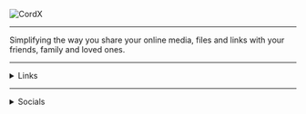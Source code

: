 ![CordX](https://cdn.discordapp.com/attachments/1132817220611866745/1139781969065025696/CordX.png)

---

Simplifying the way you share your online media, files and links with your friends, family and loved ones.

---

<details>
    <summary>Links</summary>
    <div>
        <samp>
            <h2 align="center">Our website, docs and status page links:</h2>
            <p align="center">
                <a href="https://cordx.lol" target="blank">
                    <img src="https://img.shields.io/badge/website-%215d6e.svg?style=for-the-badge&logo=http&logoColor=white" height="30" />
                </a>
                <a href="https://cordx.instatus.com" target="blank">
                    <img src="https://img.shields.io/badge/status-%215d6e.svg?style=for-the-badge&logo=http&logoColor=white" height="30" />
                </a>
                <a href="https://docs.cordx.lol" target="blank">
                    <img src="https://img.shields.io/badge/documentation-%215d6e.svg?style=for-the-badge&logo=http&logoColor=white" height="30" />
                </a>
            </p>
        </samp>
    </div>
</details>

---

<details>
    <summary>Socials</summary>
    <div>
        <samp>
            <h2 align="center">Our social media links:</h2>
            <p align="center">
                <a href="https://twitter.com/HeyCordX" target="blank">
                    <img src="https://img.shields.io/badge/twitter-%231DA1F2.svg?style=for-the-badge&logo=twitter&logoColor=white" height="30" />
                </a>
                <a href="https://discord.gg/r78bkXWKYS" target="blank">
                    <img src="https://img.shields.io/badge/discord-%215d6e.svg?style=for-the-badge&logo=discord&logoColor=white" height="30" />
                </a>
                <a href="https://github.com/CordXApp" target="blank">
                    <img src="https://img.shields.io/badge/github-%231DA1F2.svg?style=for-the-badge&logo=github&logoColor=white" height="30" />
                </a>
            </p>
        </samp>
    </div>
</details>
